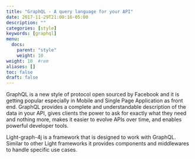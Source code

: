 ```yaml
---
title: "GraphQL - A query language for your API"
date: 2017-11-29T21:00:16-05:00
description: ""
categories: [style]
keywords: [graphql]
menu:
  docs:
    parent: "style"
    weight: 10
weight: 10	#rem
aliases: []
toc: false
draft: false
---
```


GraphQL is a new style of protocol open sourced by Facebook and it is getting popular especially in Mobile and Single Page Application as front end. GraphQL provides a complete and understandable description of the data in your API, gives clients the power to ask for exactly what they need and nothing more, makes it easier to evolve APIs over time, and enables powerful developer tools.

Light-graph-4j is a framework that is designed to work with GraphQL. Similar to other Light frameworks it provides components and middlewares to handle specific use cases.
